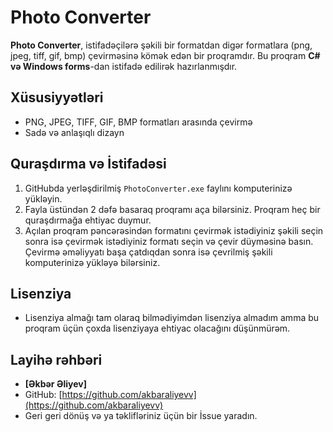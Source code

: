 # Photo Converter

**Photo Converter**, istifadəçilərə şəkili bir formatdan digər formatlara (png, jpeg, tiff, gif, bmp) çevirməsinə kömək edən bir proqramdır. Bu proqram **C# və Windows forms**-dan istifadə edilirək hazırlanmışdır.

## Xüsusiyyətləri

- PNG, JPEG, TIFF, GIF, BMP formatları arasında çevirmə 
- Sadə və anlaşıqlı dizayn
  
## Quraşdırma və İstifadəsi

1. GitHubda yerləşdirilmiş `PhotoConverter.exe` faylını komputerinizə yükləyin.
2. Fayla üstündən 2 dəfə basaraq proqramı aça bilərsiniz. Proqram heç bir quraşdırmağa ehtiyac duymur.
3. Açılan proqram pəncərəsindən formatını çevirmək istədiyiniz şəkili seçin sonra isə çevirmək istədiyiniz formatı seçin və çevir düyməsinə basın. Çevirmə əməliyyatı başa çatdıqdan sonra isə çevrilmiş şəkili komputerinizə yükləyə bilərsiniz.

## Lisenziya

- Lisenziya almağı tam olaraq bilmədiyimdən lisenziya almadım amma bu proqram üçün çoxda lisenziyaya ehtiyac olacağını düşünmürəm.
  
## Layihə rəhbəri

- **[Əkbər Əliyev]**
- GitHub: [https://github.com/akbaraliyevv](https://github.com/akbaraliyevv)
- Geri geri dönüş və ya təklifləriniz üçün bir İssue yaradın.
